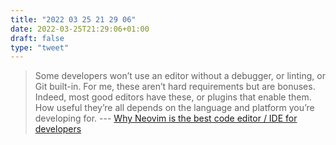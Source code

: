 ```yaml
---
title: "2022 03 25 21 29 06"
date: 2022-03-25T21:29:06+01:00
draft: false
type: "tweet"
---
```

> Some developers won’t use an editor without a debugger, or linting, or Git built-in. For me, these aren’t hard requirements but are bonuses. Indeed, most good editors have these, or plugins that enable them. How useful they’re all depends on the language and platform you’re developing for. --- [Why Neovim is the best code editor / IDE for developers](https://console.dev/articles/neovim-best-code-editor-ide-for-developers/)
